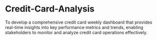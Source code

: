 # Credit-Card-Analysis
To develop a comprehensive credit card weekly dashboard that provides real-time insights into key performance metrics and trends, enabling stakeholders to monitor and analyze credit card operations effectively.
